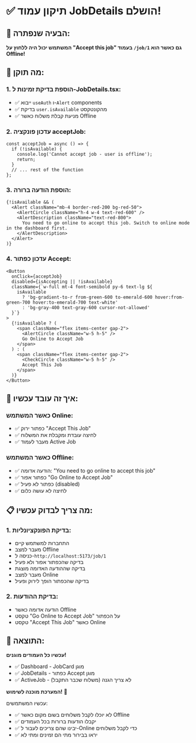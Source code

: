 # ✅ תיקון עמוד JobDetails הושלם!

## 🎯 הבעיה שנפתרה:

**המשתמש יכול היה ללחוץ על "Accept this job" בעמוד `/job/1` גם כאשר הוא Offline!**

## 🔧 מה תוקן:

### 1. **הוספת בדיקת זמינות ל-JobDetails.tsx:**
- ✅ ייבוא `useAuth` ו-`Alert` components
- ✅ בדיקת `user.isAvailable` מהקונטקסט
- ✅ מניעת קבלת משלוח כאשר Offline

### 2. **עדכון פונקציה acceptJob:**
```tsx
const acceptJob = async () => {
  if (!isAvailable) {
    console.log('Cannot accept job - user is offline');
    return;
  }
  // ... rest of the function
};
```

### 3. **הוספת הודעה ברורה:**
```tsx
{!isAvailable && (
  <Alert className="mb-4 border-red-200 bg-red-50">
    <AlertCircle className="h-4 w-4 text-red-600" />
    <AlertDescription className="text-red-800">
      You need to go online to accept this job. Switch to online mode in the dashboard first.
    </AlertDescription>
  </Alert>
)}
```

### 4. **עדכון כפתור Accept:**
```tsx
<Button
  onClick={acceptJob}
  disabled={isAccepting || !isAvailable}
  className={`w-full mt-4 font-semibold py-6 text-lg ${
    isAvailable 
      ? 'bg-gradient-to-r from-green-600 to-emerald-600 hover:from-green-700 hover:to-emerald-700 text-white'
      : 'bg-gray-400 text-gray-600 cursor-not-allowed'
  }`}
>
  {!isAvailable ? (
    <span className="flex items-center gap-2">
      <AlertCircle className="w-5 h-5" />
      Go Online to Accept Job
    </span>
  ) : (
    <span className="flex items-center gap-2">
      <CheckCircle className="w-5 h-5" />
      Accept This Job
    </span>
  )}
</Button>
```

## 🚀 איך זה עובד עכשיו:

### **כאשר המשתמש Online:**
- ✅ כפתור ירוק "Accept This Job"
- ✅ לחיצה עובדת ומקבלת את המשלוח
- ✅ מעבר לעמוד Active Job

### **כאשר המשתמש Offline:**
- ✅ הודעה אדומה: "You need to go online to accept this job"
- ✅ כפתור אפור "Go Online to Accept Job"
- ✅ כפתור לא פעיל (disabled)
- ✅ לחיצה לא עושה כלום

## 📋 מה צריך לבדוק עכשיו:

### **1. בדיקת הפונקציונליות:**
- התחברות למשתמש קיים
- מעבר למצב Offline
- כניסה ל-`http://localhost:5173/job/1`
- בדיקה שהכפתור אפור ולא פעיל
- בדיקה שההודעה האדומה מוצגת
- מעבר למצב Online
- בדיקה שהכפתור הופך לירוק ופעיל

### **2. בדיקת ההודעות:**
- הודעה אדומה כאשר Offline
- טקסט "Go Online to Accept Job" על הכפתור
- טקסט "Accept This Job" כאשר Online

## 🎉 התוצאה:

**עכשיו כל העמודים מוגנים!**

- ✅ Dashboard - JobCard מוגן
- ✅ JobDetails - כפתור Accept מוגן
- ✅ ActiveJob - לא צריך הגנה (משלוח שכבר התקבל)

**המערכת מוכנה לשימוש!** 🚀

עכשיו המשתמשים:
- ✅ לא יוכלו לקבל משלוחים בשום מקום כאשר Offline
- ✅ יקבלו הודעות ברורות בכל העמודים
- ✅ יבינו שהם צריכים לעבור ל-Online כדי לקבל משלוחים
- ✅ יראו בבירור מתי הם זמינים ומתי לא
